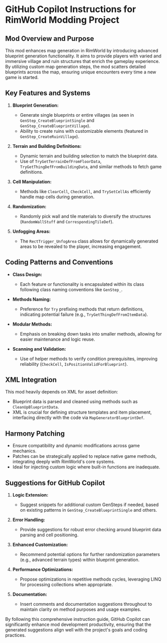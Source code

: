 # GitHub Copilot Instructions for RimWorld Modding Project

## Mod Overview and Purpose

This mod enhances map generation in RimWorld by introducing advanced blueprint generation functionality. It aims to provide players with varied and immersive village and ruin structures that enrich the gameplay experience. By utilizing custom map generation steps, the mod scatters detailed blueprints across the map, ensuring unique encounters every time a new game is started.

## Key Features and Systems

1. **Blueprint Generation:**
   - Generate single blueprints or entire villages (as seen in `GenStep_CreateBlueprintSingle` and `GenStep_CreateBlueprintVillage`).
   - Ability to create ruins with customizable elements (featured in `GenStep_CreateRuinVillage`).

2. **Terrain and Building Definitions:**
   - Dynamic terrain and building selection to match the blueprint data.
   - Use of `TryGetTerrainDefFromFloorData`, `TryGetThingDefFromBuildingData`, and similar methods to fetch game definitions.

3. **Cell Manipulation:**
   - Methods like `ClearCell`, `CheckCell`, and `TrySetCellAs` efficiently handle map cells during generation.

4. **Randomization:**
   - Randomly pick wall and tile materials to diversify the structures (`RandomWallStuff` and `CorrespondingTileDef`).

5. **Unfogging Areas:**
   - The `RectTrigger_UnfogArea` class allows for dynamically generated areas to be revealed to the player, increasing engagement.

## Coding Patterns and Conventions

- **Class Design:**
  - Each feature or functionality is encapsulated within its class following class naming conventions like `GenStep_`.

- **Methods Naming:**
  - Preference for `Try` prefixing methods that return definitions, indicating potential failure (e.g., `TryGetThingDefFromItemData`).

- **Modular Methods:**
  - Emphasis on breaking down tasks into smaller methods, allowing for easier maintenance and logic reuse.

- **Scanning and Validation:**
  - Use of helper methods to verify condition prerequisites, improving reliability (`CheckCell`, `IsPositionValidForBlueprint`).

## XML Integration

This mod heavily depends on XML for asset definition:

- Blueprint data is parsed and cleaned using methods such as `CleanUpBlueprintData`.
- XML is crucial for defining structure templates and item placement, interfacing directly with the code via `MapGeneratorBlueprintDef`.

## Harmony Patching

- Ensure compatibility and dynamic modifications across game mechanics. 
- Patches can be strategically applied to replace native game methods, integrating deeply with RimWorld's core systems.
- Ideal for injecting custom logic where built-in functions are inadequate.

## Suggestions for GitHub Copilot

1. **Logic Extension:**
   - Suggest snippets for additional custom GenSteps if needed, based on existing patterns in `GenStep_CreateBlueprintSingle` and others.

2. **Error Handling:**
   - Provide suggestions for robust error checking around blueprint data parsing and cell positioning.

3. **Enhanced Customization:**
   - Recommend potential options for further randomization parameters (e.g., advanced terrain types) within blueprint generation.

4. **Performance Optimizations:**
   - Propose optimizations in repetitive methods cycles, leveraging LINQ for processing collections when appropriate.

5. **Documentation:**
   - Insert comments and documentation suggestions throughout to maintain clarity on method purposes and usage examples.

By following this comprehensive instruction guide, GitHub Copilot can significantly enhance mod development productivity, ensuring that the generated suggestions align well with the project's goals and coding practices.
